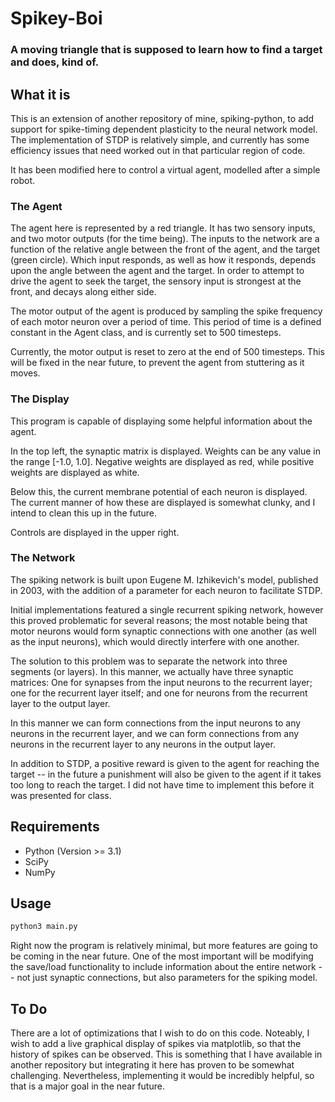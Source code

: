 # Spikey-Boi

### A moving triangle that is supposed to learn how to find a target and does, kind of.

## What it is

This is an extension of another repository of mine, spiking-python, to add
support for spike-timing dependent plasticity to the neural network model. The
implementation of STDP is relatively simple, and currently has some efficiency
issues that need worked out in that particular region of code.

It has been modified here to control a virtual agent, modelled after a simple
robot.

### The Agent

The agent here is represented by a red triangle. It has two sensory inputs,
and two motor outputs (for the time being). The inputs to the network are a
function of the relative angle between the front of the agent, and the target
(green circle). Which input responds, as well as how it responds, depends upon
the angle between the agent and the target. In order to attempt to drive the
agent to seek the target, the sensory input is strongest at the front, and
decays along either side.

The motor output of the agent is produced by sampling the spike frequency of
each motor neuron over a period of time. This period of time is a defined
constant in the Agent class, and is currently set to 500 timesteps.

Currently, the motor output is reset to zero at the end of 500 timesteps. This
will be fixed in the near future, to prevent the agent from stuttering as it
moves.

### The Display

This program is capable of displaying some helpful information about the agent.

In the top left, the synaptic matrix is displayed. Weights can be any value
in the range [-1.0, 1.0]. Negative weights are displayed as red, while positive
weights are displayed as white.

Below this, the current membrane potential of each neuron is displayed.
The current manner of how these are displayed is somewhat clunky, and I intend
to clean this up in the future.

Controls are displayed in the upper right.

### The Network

The spiking network is built upon Eugene M. Izhikevich's model, published in
2003, with the addition of a parameter for each neuron to facilitate STDP.

Initial implementations featured a single recurrent spiking network, however
this proved problematic for several reasons; the most notable being that motor
neurons would form synaptic connections with one another (as well as the input
neurons), which would directly interfere with one another.

The solution to this problem was to separate the network into three segments (or
layers). In this manner, we actually have three synaptic matrices: One for
synapses from the input neurons to the recurrent layer; one for the recurrent
layer itself; and one for neurons from the recurrent layer to the output layer.

In this manner we can form connections from the input neurons to any neurons in
the recurrent layer, and we can form connections from any neurons in the
recurrent layer to any neurons in the output layer.

In addition to STDP, a positive reward is given to the agent for reaching the
target -- in the future a punishment will also be given to the agent if it takes
too long to reach the target. I did not have time to implement this before it
was presented for class.

## Requirements

 * Python (Version >= 3.1)
 * SciPy
 * NumPy

## Usage

```bash
python3 main.py
```

Right now the program is relatively minimal, but more features are going to be
coming in the near future. One of the most important will be modifying the
save/load functionality to include information about the entire network -- not
just synaptic connections, but also parameters for the spiking model.

## To Do

There are a lot of optimizations that I wish to do on this code. Noteably, I
wish to add a live graphical display of spikes via matplotlib, so that the
history of spikes can be observed. This is something that I have available in
another repository but integrating it here has proven to be somewhat
challenging. Nevertheless, implementing it would be incredibly helpful, so that
is a major goal in the near future.

